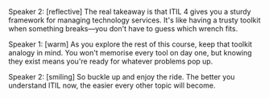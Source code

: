 Speaker 2: [reflective] The real takeaway is that ITIL 4 gives you a sturdy framework for managing technology services. It's like having a trusty toolkit when something breaks—you don't have to guess which wrench fits.

Speaker 1: [warm] As you explore the rest of this course, keep that toolkit analogy in mind. You won't memorise every tool on day one, but knowing they exist means you're ready for whatever problems pop up.

Speaker 2: [smiling] So buckle up and enjoy the ride. The better you understand ITIL now, the easier every other topic will become.
